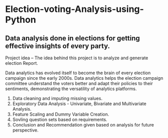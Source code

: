 # Election-voting-Analysis-using-Python

## Data analysis done in elections for getting effective insights of every party. 

Project idea – The idea behind this project is to analyze and generate election  Report.

Data analytics has evolved itself to become the brain of every election campaign since the early 2000s. Data analytics helps the election campaign committee understand the voters better and adapt their policies to their sentiments, demonstrating the versatility of analytics platforms.


1. Data cleaning and imputing missing values.
2. Exploratory Data Analysis - Univariate, Bivariate and Multivariate Analysis.
3. Feature Scaling and Dummy Variable Creation.
4. Sovling question sets based on requirements.
5. Conclusion and Recommendation given based on analysis for future perspective.

